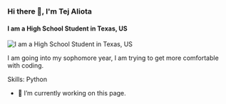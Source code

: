 ### Hi there 👋, I'm Tej Aliota
#### I am a High School Student in Texas, US
![I am a High School Student in Texas, US](https://media.cnn.com/api/v1/images/stellar/prod/220721050754-04-boom-supersonic-unveils-new-design.jpg?c=original)

I am going into my sophomore year, I am trying to get more comfortable with coding.

Skills: Python

- 🔭 I’m currently working on this page. 




